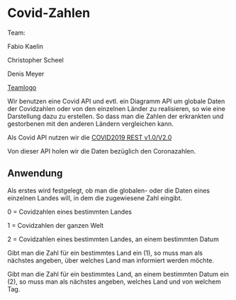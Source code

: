 # Covid-Zahlen

Team: </p>
Fabio Kaelin </p>
Christopher Scheel </p>
Denis Meyer

[Teamlogo](https://github.com/fchaelin/Covid-Zahlen/blob/main/Screenshot%202021-10-19%20101009.png)

Wir benutzen eine Covid API und evtl. ein Diagramm API um globale Daten der Covidzahlen oder von den einzelnen Länder zu realisieren, so wie eine Darstellung dazu zu erstellen.
So dass man die Zahlen der erkrankten und gestorbenen mit den anderen Ländern vergleichen kann.

Als Covid API nutzen wir die [COVID2019 REST v1.0/V2.0](https://www.programmableweb.com/api/covid2019-rest-api-v10) </p>
Von dieser API holen wir die Daten bezüglich den Coronazahlen.

## Anwendung

Als erstes wird festgelegt, ob man die globalen- oder die Daten eines einzelnen Landes will, in dem die zugewiesene Zahl eingibt.


0 = Covidzahlen eines bestimmten Landes

1 = Covidzahlen der ganzen Welt

2 = Covidzahlen eines bestimmten Landes, an einem bestimmten Datum


Gibt man die Zahl für ein bestimmtes Land ein (1), so muss man als nächstes angeben, über welches Land man informiert werden möchte.

Gibt man die Zahl für ein bestimmtes Land, an einem bestimmten Datum ein (2), so muss man als nächstes angeben, welches Land und von welchem Tag.
